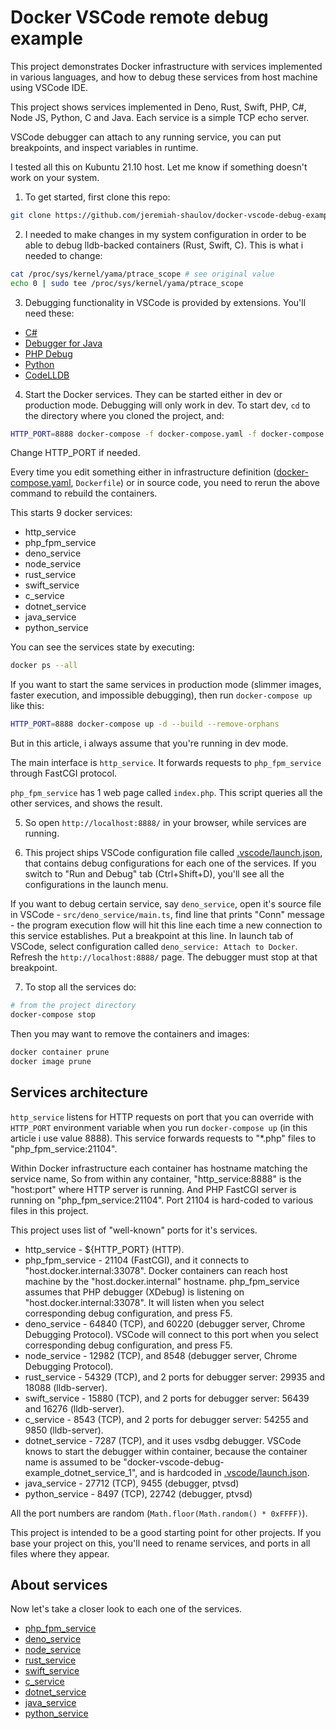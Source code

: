 # Docker VSCode remote debug example

This project demonstrates Docker infrastructure with services implemented in various languages, and how to debug these services from host machine using VSCode IDE.

This project shows services implemented in Deno, Rust, Swift, PHP, C#, Node JS, Python, C and Java. Each service is a simple TCP echo server.

VSCode debugger can attach to any running service, you can put breakpoints, and inspect variables in runtime.

I tested all this on Kubuntu 21.10 host. Let me know if something doesn't work on your system.

1. To get started, first clone this repo:

```bash
git clone https://github.com/jeremiah-shaulov/docker-vscode-debug-example.git
```

2. I needed to make changes in my system configuration in order to be able to debug lldb-backed containers (Rust, Swift, C). This is what i needed to change:

```bash
cat /proc/sys/kernel/yama/ptrace_scope # see original value
echo 0 | sudo tee /proc/sys/kernel/yama/ptrace_scope
```

3. Debugging functionality in VSCode is provided by extensions. You'll need these:

- [C#](https://marketplace.visualstudio.com/items?itemName=ms-dotnettools.csharp)
- [Debugger for Java](https://marketplace.visualstudio.com/items?itemName=vscjava.vscode-java-debug)
- [PHP Debug](https://marketplace.visualstudio.com/items?itemName=felixfbecker.php-debug)
- [Python](https://marketplace.visualstudio.com/items?itemName=ms-python.python)
- [CodeLLDB](https://marketplace.visualstudio.com/items?itemName=vadimcn.vscode-lldb)

4. Start the Docker services. They can be started either in dev or production mode.
Debugging will only work in dev. To start dev, `cd` to the directory where you cloned the project, and:

```bash
HTTP_PORT=8888 docker-compose -f docker-compose.yaml -f docker-compose.dev.yaml up -d --build --remove-orphans
```

Change HTTP_PORT if needed.

Every time you edit something either in infrastructure definition ([docker-compose.yaml](./docker-compose.yaml), `Dockerfile`) or in source code, you need to rerun the above command to rebuild the containers.

This starts 9 docker services:
- http_service
- php_fpm_service
- deno_service
- node_service
- rust_service
- swift_service
- c_service
- dotnet_service
- java_service
- python_service

You can see the services state by executing:

```bash
docker ps --all
```

If you want to start the same services in production mode (slimmer images, faster execution, and impossible debugging), then run `docker-compose up` like this:

```bash
HTTP_PORT=8888 docker-compose up -d --build --remove-orphans
```

But in this article, i always assume that you're running in dev mode.

The main interface is `http_service`. It forwards requests to `php_fpm_service` through FastCGI protocol.

`php_fpm_service` has 1 web page called `index.php`. This script queries all the other services, and shows the result.

5. So open `http://localhost:8888/` in your browser, while services are running.

6. This project ships VSCode configuration file called [.vscode/launch.json](./.vscode/launch.json), that contains debug configurations for each one of the services.
If you switch to "Run and Debug" tab (Ctrl+Shift+D), you'll see all the configurations in the launch menu.

If you want to debug certain service, say `deno_service`, open it's source file in VSCode - `src/deno_service/main.ts`, find line that prints "Conn" message -
the program execution flow will hit this line each time a new connection to this service establishes.
Put a breakpoint at this line.
In launch tab of VSCode, select configuration called `deno_service: Attach to Docker`.
Refresh the `http://localhost:8888/` page.
The debugger must stop at that breakpoint.

7. To stop all the services do:

```bash
# from the project directory
docker-compose stop
```

Then you may want to remove the containers and images:

```bash
docker container prune
docker image prune
```

## Services architecture

`http_service` listens for HTTP requests on port that you can override with `HTTP_PORT` environment variable when you run `docker-compose up` (in this article i use value 8888).
This service forwards requests to "*.php" files to "php_fpm_service:21104".

Within Docker infrastructure each container has hostname matching the service name, So from within any container, "http_service:8888" is the "host:port" where HTTP server is running.
And PHP FastCGI server is running on "php_fpm_service:21104". Port 21104 is hard-coded to various files in this project.

This project uses list of "well-known" ports for it's services.

- http_service - ${HTTP_PORT} (HTTP).
- php_fpm_service - 21104 (FastCGI), and it connects to "host.docker.internal:33078". Docker containers can reach host machine by the "host.docker.internal" hostname. php_fpm_service assumes that PHP debugger (XDebug) is listening on "host.docker.internal:33078". It will listen when you select corresponding debug configuration, and press F5.
- deno_service - 64840 (TCP), and 60220 (debugger server, Chrome Debugging Protocol). VSCode will connect to this port when you select corresponding debug configuration, and press F5.
- node_service - 12982 (TCP), and 8548 (debugger server, Chrome Debugging Protocol).
- rust_service - 54329 (TCP), and 2 ports for debugger server: 29935 and 18088 (lldb-server).
- swift_service - 15880 (TCP), and 2 ports for debugger server: 56439 and 16276 (lldb-server).
- c_service - 8543 (TCP), and 2 ports for debugger server: 54255 and 9850 (lldb-server).
- dotnet_service - 7287 (TCP), and it uses vsdbg debugger. VSCode knows to start the debugger within container, because the container name is assumed to be "docker-vscode-debug-example_dotnet_service_1", and is hardcoded in [.vscode/launch.json](./.vscode/launch.json).
- java_service - 27712 (TCP), 9455 (debugger, ptvsd)
- python_service - 8497 (TCP), 22742 (debugger, ptvsd)

All the port numbers are random (`Math.floor(Math.random() * 0xFFFF)`).

This project is intended to be a good starting point for other projects. If you base your project on this, you'll need to rename services, and ports in all files where they appear.

## About services

Now let's take a closer look to each one of the services.

- [php_fpm_service](./src/php_fpm_service)
- [deno_service](./src/deno_service)
- [node_service](./src/node_service)
- [rust_service](./src/rust_service)
- [swift_service](./src/swift_service)
- [c_service](./src/c_service)
- [dotnet_service](./src/dotnet_service)
- [java_service](./src/java_service)
- [python_service](./src/python_service)
